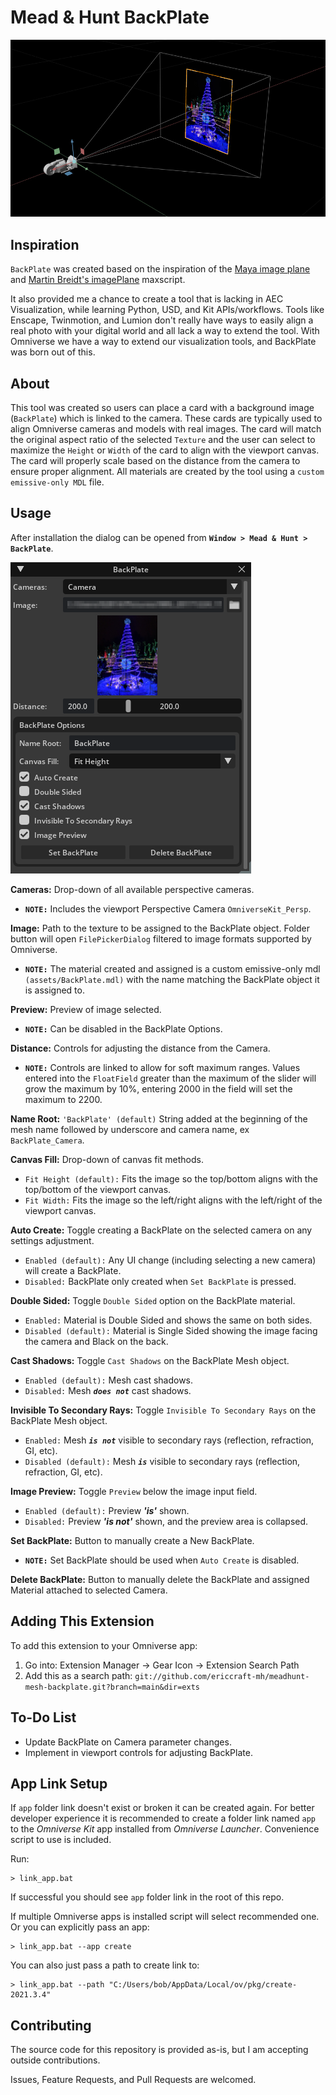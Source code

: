 
# Mead & Hunt BackPlate
![BackPlate Screenshot](/images/backplate_screenshot_v1.0.0.jpg)

## Inspiration
`BackPlate` was created based on the inspiration of the [Maya image plane](https://knowledge.autodesk.com/support/maya/learn-explore/caas/CloudHelp/cloudhelp/2022/ENU/Maya-LightingShading/files/GUID-F72F8E1B-EFFE-400E-BD92-5441BE9CD28F-htm.html) and [Martin Breidt's imagePlane](https://apps.autodesk.com/3DSMAX/en/Detail/Index?id=937735873795409037&appLang=en&os=Win64) maxscript.

It also provided me a chance to create a tool that is lacking in AEC Visualization, while learning Python, USD, and Kit APIs/workflows. Tools like Enscape, Twinmotion, and Lumion don't really have ways to easily align a real photo with your digital world and all lack a way to extend the tool. With Omniverse we have a way to extend our visualization tools, and BackPlate was born out of this.

## About
This tool was created so users can place a card with a background image (`BackPlate`) which is linked to the camera. These cards are typically used to align Omniverse cameras and models with real images. The card will match the original aspect ratio of the selected `Texture` and the user can select to maximize the `Height` or `Width` of the card to align with the viewport canvas. The card will properly scale based on the distance from the camera to ensure proper alignment. All materials are created by the tool using a `custom emissive-only MDL` file.

## Usage
After installation the dialog can be opened from **`Window > Mead & Hunt > BackPlate`**.

![BackPlate UI](images/backplate_ui_v1.3.0.png)

**Cameras:** Drop-down of all available perspective cameras.
- **`NOTE:`** Includes the viewport Perspective Camera `OmniverseKit_Persp`.

**Image:** Path to the texture to be assigned to the BackPlate object. Folder button will open `FilePickerDialog` filtered to image formats supported by Omniverse. 
- **`NOTE:`** The material created and assigned is a custom emissive-only mdl `(assets/BackPlate.mdl)` with the name matching the BackPlate object it is assigned to.

**Preview:** Preview of image selected.
- **`NOTE:`** Can be disabled in the BackPlate Options.

**Distance:** Controls for adjusting the distance from the Camera.
- **`NOTE:`** Controls are linked to allow for soft maximum ranges. Values entered into the `FloatField` greater than the maximum of the slider will grow the maximum by 10%, entering 2000 in the field will set the maximum to 2200.

**Name Root:** `'BackPlate' (default)` String added at the beginning of the mesh name followed by underscore and camera name, ex `BackPlate_Camera`.

**Canvas Fill:** Drop-down of canvas fit methods.
- `Fit Height (default):` Fits the image so the top/bottom aligns with the top/bottom of the viewport canvas.
- `Fit Width:` Fits the image so the left/right aligns with the left/right of the viewport canvas.

**Auto Create:** Toggle creating a BackPlate on the selected camera on any settings adjustment.
- `Enabled (default):` Any UI change (including selecting a new camera) will create a BackPlate.
- `Disabled:` BackPlate only created when `Set BackPlate` is pressed.

**Double Sided:** Toggle `Double Sided` option on the BackPlate material.
- `Enabled:` Material is Double Sided and shows the same on both sides.
- `Disabled (default):` Material is Single Sided showing the image facing the camera and Black on the back.

**Cast Shadows:** Toggle `Cast Shadows` on the BackPlate Mesh object.
- `Enabled (default):` Mesh cast shadows.
- `Disabled:` Mesh ***`does not`*** cast shadows.

**Invisible To Secondary Rays:** Toggle `Invisible To Secondary Rays` on the BackPlate Mesh object.
- `Enabled:` Mesh ***`is not`*** visible to secondary rays (reflection, refraction, GI, etc).
- `Disabled (default):` Mesh ***`is`*** visible to secondary rays (reflection, refraction, GI, etc).

**Image Preview:** Toggle `Preview` below the image input field.
- `Enabled (default):` Preview ***'is'*** shown.
- `Disabled:` Preview ***'is not'*** shown, and the preview area is collapsed.

**Set BackPlate:** Button to manually create a New BackPlate.
- **`NOTE:`** Set BackPlate should be used when `Auto Create` is disabled.

**Delete BackPlate:** Button to manually delete the BackPlate and assigned Material attached to selected Camera.

## Adding This Extension
To add this extension to your Omniverse app:
1. Go into: Extension Manager -> Gear Icon -> Extension Search Path
2. Add this as a search path: `git://github.com/ericcraft-mh/meadhunt-mesh-backplate.git?branch=main&dir=exts`

## To-Do List
- Update BackPlate on Camera parameter changes.
- Implement in viewport controls for adjusting BackPlate.

## App Link Setup
If `app` folder link doesn't exist or broken it can be created again. For better developer experience it is recommended to create a folder link named `app` to the *Omniverse Kit* app installed from *Omniverse Launcher*. Convenience script to use is included.

Run:

```
> link_app.bat
```

If successful you should see `app` folder link in the root of this repo.

If multiple Omniverse apps is installed script will select recommended one. Or you can explicitly pass an app:

```
> link_app.bat --app create
```

You can also just pass a path to create link to:

```
> link_app.bat --path "C:/Users/bob/AppData/Local/ov/pkg/create-2021.3.4"
```

## Contributing
The source code for this repository is provided as-is, but I am accepting outside contributions.

Issues, Feature Requests, and Pull Requests are welcomed.

